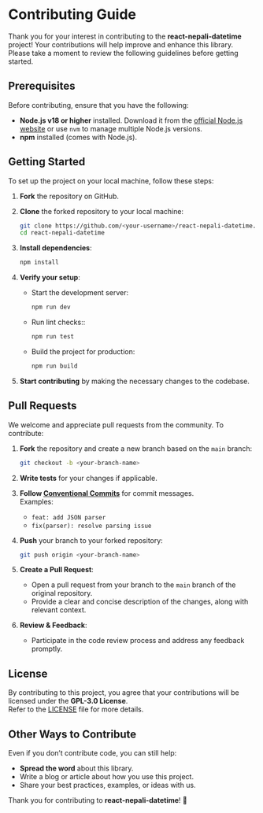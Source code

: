 # Contributing Guide

Thank you for your interest in contributing to the **react-nepali-datetime** project!
Your contributions will help improve and enhance this library.
Please take a moment to review the following guidelines before getting started.

## Prerequisites

Before contributing, ensure that you have the following:

- **Node.js v18 or higher** installed. Download it from the [official Node.js website](https://nodejs.org/)
  or use `nvm` to manage multiple Node.js versions.
- **npm** installed (comes with Node.js).

## Getting Started

To set up the project on your local machine, follow these steps:

1. **Fork** the repository on GitHub.
2. **Clone** the forked repository to your local machine:

   ```bash
   git clone https://github.com/<your-username>/react-nepali-datetime.git
   cd react-nepali-datetime
   ```

3. **Install dependencies**:

   ```bash
   npm install
   ```

4. **Verify your setup**:

   - Start the development server:

     ```bash
     npm run dev
     ```

   - Run lint checks::

     ```bash
     npm run test
     ```

   - Build the project for production:

     ```bash
     npm run build
     ```

5. **Start contributing** by making the necessary changes to the codebase.

## Pull Requests

We welcome and appreciate pull requests from the community. To contribute:

1. **Fork** the repository and create a new branch based on the `main` branch:

   ```bash
   git checkout -b <your-branch-name>
   ```

2. **Write tests** for your changes if applicable.
3. **Follow [Conventional Commits](https://www.conventionalcommits.org/en/v1.0.0/)** for commit messages.  
   Examples:

   - `feat: add JSON parser`
   - `fix(parser): resolve parsing issue`

4. **Push** your branch to your forked repository:

   ```bash
   git push origin <your-branch-name>
   ```

5. **Create a Pull Request**:

   - Open a pull request from your branch to the `main` branch of the original repository.
   - Provide a clear and concise description of the changes, along with relevant context.

6. **Review & Feedback**:

   - Participate in the code review process and address any feedback promptly.

## License

By contributing to this project, you agree that your contributions will be licensed under the **GPL-3.0 License**.  
Refer to the [LICENSE](./LICENSE) file for more details.

## Other Ways to Contribute

Even if you don’t contribute code, you can still help:

- **Spread the word** about this library.
- Write a blog or article about how you use this project.
- Share your best practices, examples, or ideas with us.

Thank you for contributing to **react-nepali-datetime**! 🎉
